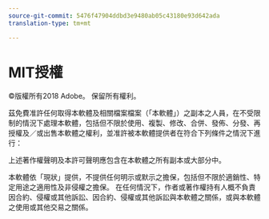 ```yaml
---
source-git-commit: 5476f47904ddbd3e9480ab05c43180e93d642ada
translation-type: tm+mt

---
```

# MIT授權

©版權所有2018 Adobe。 保留所有權利。

茲免費准許任何取得本軟體及相關檔案檔案（「本軟體」）之副本之人員，在不受限制的情況下處理本軟體，包括但不限於使用、複製、修改、合併、發佈、分發、再授權及／或出售本軟體之權利，並准許被本軟體提供者在符合下列條件之情況下進行：

上述著作權聲明及本許可聲明應包含在本軟體之所有副本或大部分中。

本軟體依「現狀」提供，不提供任何明示或默示之擔保，包括但不限於適銷性、特定用途之適用性及非侵權之擔保。 在任何情況下，作者或著作權持有人概不負責因合約、侵權或其他訴訟、因合約、侵權或其他訴訟與本軟體之關係，或與本軟體之使用或其他交易之關係。
